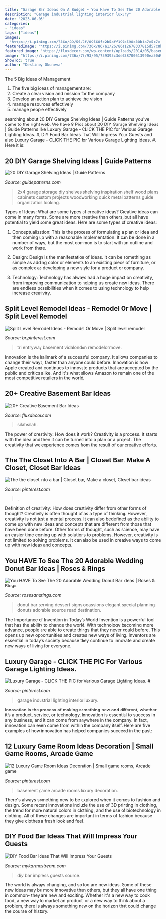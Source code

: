 ```yaml
---
title: "Garage Bar Ideas On A Budget ~ You Have To See The 20 Adorable Wedding Donut Bar Ideas"
description: "Garage industrial lighting interior luxury"
date: "2023-06-03"
categories:
- "ideas"
tags: ["ideas"]
images:
- "https://i.pinimg.com/736x/89/56/8f/89568fe2b5aff191e598e38b4a7c5c7c.jpg"
featuredImage: "https://i.pinimg.com/736x/86/a1/26/86a12678337815d57c8bb0f5da67c456.jpg"
featured_image: "https://fluxdecor.com/wp-content/uploads/2014/05/basement-bar-ideas/13-wall-arrangement.jpg"
image: "https://i.pinimg.com/736x/75/93/95/759395c3def38700513990ea50d93bfe--closet-bar-the-closet.jpg"
ShowToc: true
author: "Destiney Okuneva"
---
```



The 5 Big Ideas of Management
1. The five big ideas of management are: 
1. Create a clear vision and mission for the company 
2. Develop an action plan to achieve the vision 
3. manage resources effectively 
4. manage people effectively 

	

		
searching about 20 DIY Garage Shelving Ideas | Guide Patterns you've came to the right web. We have 8 Pics about 20 DIY Garage Shelving Ideas | Guide Patterns like Luxury Garage - CLICK THE PIC for Various Garage Lighting Ideas. #, DIY Food Bar Ideas That Will Impress Your Guests and also Luxury Garage - CLICK THE PIC for Various Garage Lighting Ideas. #. Here it is:
		
    
## 20 DIY Garage Shelving Ideas | Guide Patterns

<img loading=lazy src="http://www.guidepatterns.com/wp-content/uploads/2015/07/DIY-Garage-Shelves-2x4.jpg" onerror="this.onerror=null;this.src='https://tse4.mm.bing.net/th?id=OIP.Snr8onD0Fbo5AMQTXQFJEgHaJ4&amp;pid=15.1';" alt="20 DIY Garage Shelving Ideas | Guide Patterns">

_Source: guidepatterns.com_

>2x4 garage storage diy shelves shelving inspiration shelf wood plans cabinets custom projects woodworking quick metal patterns guide organization looking. 

	

Types of Ideas: What are some types of creative ideas?
Creative ideas can come in many forms. Some are more creative than others, but all have potential to yield some great ideas. Here are some types of creative ideas:
1. Conceptualization: This is the process of formulating a plan or idea and then coming up with a reasonable implementation. It can be done in a number of ways, but the most common is to start with an outline and work from there.

2. Design: Design is the manifestation of ideas. It can be something as simple as adding color or elements to an existing piece of furniture, or as complex as developing a new style for a product or company.

3. Technology: Technology has always had a huge impact on creativity, from improving communication to helping us create new ideas. There are endless possibilities when it comes to using technology to help increase creativity.


    
## Split Level Remodel Ideas - Remodel Or Move | Split Level Remodel

<img loading=lazy src="https://i.pinimg.com/736x/0b/c7/12/0bc712fffce04389a314d75139407886.jpg" onerror="this.onerror=null;this.src='https://tse1.mm.bing.net/th?id=OIP.0O8Cmh8EmUN3HuK_24gp3wHaLH&amp;pid=15.1';" alt="Split Level Remodel Ideas - Remodel Or Move | Split level remodel">

_Source: br.pinterest.com_

>tri entryway basement vidalondon remodelormove. 

	

Innovation is the hallmark of a successful company. It allows companies to change their ways, faster than anyone could before. Innovation is how Apple created and continues to innovate products that are accepted by the public and critics alike. And it's what allows Amazon to remain one of the most competitive retailers in the world.

    
## 20+ Creative Basement Bar Ideas

<img loading=lazy src="https://fluxdecor.com/wp-content/uploads/2014/05/basement-bar-ideas/13-wall-arrangement.jpg" onerror="this.onerror=null;this.src='https://tse3.mm.bing.net/th?id=OIP.cFNCNa6iVc-TO7xSlDm1QQHaJ3&amp;pid=15.1';" alt="20+ Creative Basement Bar Ideas">

_Source: fluxdecor.com_

>silahsilah. 

	

The power of creativity: How does it work?
Creativity is a process. It starts with the idea and then it can be turned into a plan or a project. The creativity that we experience comes from the result of our creative efforts.

    
## The The Closet Into A Bar | Closet Bar, Make A Closet, Closet Bar Ideas

<img loading=lazy src="https://i.pinimg.com/736x/75/93/95/759395c3def38700513990ea50d93bfe--closet-bar-the-closet.jpg" onerror="this.onerror=null;this.src='https://tse3.mm.bing.net/th?id=OIP.qzG3o-K8p6q84q80NRlU4AHaJ3&amp;pid=15.1';" alt="The the closet into a bar | Closet bar, Make a closet, Closet bar ideas">

_Source: pinterest.com_

>. 

	

Definition of creativity: How does creativity differ from other forms of thought?
Creativity is often thought of as a type of thinking. However, creativity is not just a mental process. It can also bedefined as the ability to come up with new ideas and concepts that are different from those that have been done before. Other forms of thought, such as science, may have an easier time coming up with solutions to problems. However, creativity is not limited to solving problems. It can also be used in creative ways to come up with new ideas and concepts.

    
## You HAVE To See The 20 Adorable Wedding Donut Bar Ideas | Roses &amp; Rings

<img loading=lazy src="http://www.rosesandrings.com/wp-content/uploads/2018/01/vintage-wedding-donut-bar.jpg" onerror="this.onerror=null;this.src='https://tse2.mm.bing.net/th?id=OIP.NkpK6i9pS0rQro-rudlRagHaJ1&amp;pid=15.1';" alt="You HAVE To See The 20 Adorable Wedding Donut Bar Ideas | Roses &amp; Rings">

_Source: rosesandrings.com_

>donut bar serving dessert signs ocassions elegant special planning donuts adorable source read destination. 

	

The Importance of Invention in Today's World
Invention is a powerful tool that has the ability to change the world. With technology becoming more advance, people are able to create things that they never could before. This opens up new opportunities and creates new ways of living. Inventors are essential in today's society because they continue to innovate and create new ways of living for everyone.

    
## Luxury Garage - CLICK THE PIC For Various Garage Lighting Ideas. #

<img loading=lazy src="https://i.pinimg.com/736x/86/a1/26/86a12678337815d57c8bb0f5da67c456.jpg" onerror="this.onerror=null;this.src='https://tse1.mm.bing.net/th?id=OIP.cm0VHv2FXPn2i4fHPPV6PwHaJ4&amp;pid=15.1';" alt="Luxury Garage - CLICK THE PIC for Various Garage Lighting Ideas. #">

_Source: pinterest.com_

>garage industrial lighting interior luxury. 

	

Innovation is the process of making something new and different, whether it’s a product, service, or technology. Innovation is essential to success in any business, and it can come from anywhere in the company. In fact, innovation can even come from within the company itself. Here are five examples of how innovation has helped companies succeed in the past:

    
## 12 Luxury Game Room Ideas Decoration | Small Game Rooms, Arcade Game

<img loading=lazy src="https://i.pinimg.com/736x/89/56/8f/89568fe2b5aff191e598e38b4a7c5c7c.jpg" onerror="this.onerror=null;this.src='https://tse2.mm.bing.net/th?id=OIP.aktjZtIANYcflQPCXqBTrAHaE8&amp;pid=15.1';" alt="12 Luxury Game Room Ideas Decoration | Small game rooms, Arcade game">

_Source: pinterest.com_

>basement game arcade rooms luxury decoration. 

	

There's always something new to be explored when it comes to fashion and design. Some recent innovations include the use of 3D printing in clothing, the trend for more natural colors in clothing, and the use of biotechnology in clothing. All of these changes are important in terms of fashion because they give clothes a fresh look and feel.

    
## DIY Food Bar Ideas That Will Impress Your Guests

<img loading=lazy src="https://mykarmastream.com/wp-content/uploads/2018/07/diy-food-bar-11.jpg" onerror="this.onerror=null;this.src='https://tse4.mm.bing.net/th?id=OIP.TmfLAzoSaWic9XF009DhzgHaKS&amp;pid=15.1';" alt="DIY Food Bar Ideas That Will Impress Your Guests">

_Source: mykarmastream.com_

>diy bar impress guests source. 

	

The world is always changing, and so too are new ideas. Some of these new ideas may be more innovative than others, but they all have one thing in common- they are new and exciting. Whether it's a new way to cook food, a new way to market an product, or a new way to think about a problem, there is always something new on the horizon that could change the course of history.

